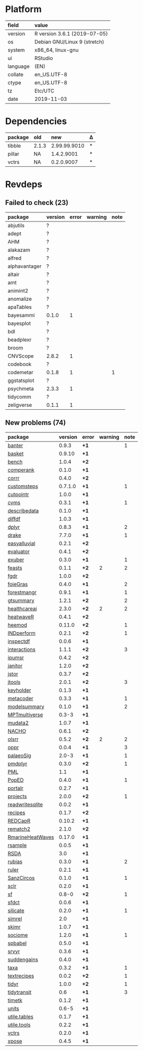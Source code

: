 # Platform

|field    |value                        |
|:--------|:----------------------------|
|version  |R version 3.6.1 (2019-07-05) |
|os       |Debian GNU/Linux 9 (stretch) |
|system   |x86_64, linux-gnu            |
|ui       |RStudio                      |
|language |(EN)                         |
|collate  |en_US.UTF-8                  |
|ctype    |en_US.UTF-8                  |
|tz       |Etc/UTC                      |
|date     |2019-11-03                   |

# Dependencies

|package |old   |new          |Δ  |
|:-------|:-----|:------------|:--|
|tibble  |2.1.3 |2.99.99.9010 |*  |
|pillar  |NA    |1.4.2.9001   |*  |
|vctrs   |NA    |0.2.0.9007   |*  |

# Revdeps

## Failed to check (23)

|package       |version |error |warning |note |
|:-------------|:-------|:-----|:-------|:----|
|abjutils      |?       |      |        |     |
|adept         |?       |      |        |     |
|AHM           |?       |      |        |     |
|alakazam      |?       |      |        |     |
|alfred        |?       |      |        |     |
|alphavantager |?       |      |        |     |
|altair        |?       |      |        |     |
|amt           |?       |      |        |     |
|animint2      |?       |      |        |     |
|anomalize     |?       |      |        |     |
|apaTables     |?       |      |        |     |
|bayesammi     |0.1.0   |1     |        |     |
|bayesplot     |?       |      |        |     |
|bdl           |?       |      |        |     |
|beadplexr     |?       |      |        |     |
|broom         |?       |      |        |     |
|CNVScope      |2.8.2   |1     |        |     |
|codebook      |?       |      |        |     |
|codemetar     |0.1.8   |1     |        |1    |
|ggstatsplot   |?       |      |        |     |
|psychmeta     |2.3.3   |1     |        |     |
|tidycomm      |?       |      |        |     |
|zeligverse    |0.1.1   |1     |        |     |

## New problems (74)

|package                                          |version |error  |warning |note |
|:------------------------------------------------|:-------|:------|:-------|:----|
|[banter](problems.md#banter)                     |0.9.3   |__+1__ |        |1    |
|[basket](problems.md#basket)                     |0.9.10  |__+1__ |        |     |
|[bench](problems.md#bench)                       |1.0.4   |__+2__ |        |     |
|[comperank](problems.md#comperank)               |0.1.0   |__+1__ |        |     |
|[corrr](problems.md#corrr)                       |0.4.0   |__+2__ |        |     |
|[customsteps](problems.md#customsteps)           |0.7.1.0 |__+1__ |        |1    |
|[cutpointr](problems.md#cutpointr)               |1.0.0   |__+1__ |        |     |
|[cvms](problems.md#cvms)                         |0.3.1   |__+1__ |        |1    |
|[describedata](problems.md#describedata)         |0.1.0   |__+1__ |        |     |
|[diffdf](problems.md#diffdf)                     |1.0.3   |__+1__ |        |     |
|[dplyr](problems.md#dplyr)                       |0.8.3   |__+1__ |        |2    |
|[drake](problems.md#drake)                       |7.7.0   |__+1__ |        |1    |
|[easyalluvial](problems.md#easyalluvial)         |0.2.1   |__+2__ |        |     |
|[evaluator](problems.md#evaluator)               |0.4.1   |__+2__ |        |     |
|[exuber](problems.md#exuber)                     |0.3.0   |__+1__ |        |1    |
|[feasts](problems.md#feasts)                     |0.1.1   |__+2__ |2       |2    |
|[fgdr](problems.md#fgdr)                         |1.0.0   |__+2__ |        |     |
|[foieGras](problems.md#foiegras)                 |0.4.0   |__+1__ |        |2    |
|[forestmangr](problems.md#forestmangr)           |0.9.1   |__+1__ |        |1    |
|[gtsummary](problems.md#gtsummary)               |1.2.1   |__+2__ |        |2    |
|[healthcareai](problems.md#healthcareai)         |2.3.0   |__+2__ |2       |2    |
|[heatwaveR](problems.md#heatwaver)               |0.4.1   |__+2__ |        |     |
|[heemod](problems.md#heemod)                     |0.11.0  |__+2__ |        |1    |
|[INDperform](problems.md#indperform)             |0.2.1   |__+2__ |        |1    |
|[inspectdf](problems.md#inspectdf)               |0.0.6   |__+1__ |        |     |
|[interactions](problems.md#interactions)         |1.1.1   |__+2__ |        |3    |
|[ipumsr](problems.md#ipumsr)                     |0.4.2   |__+2__ |        |     |
|[janitor](problems.md#janitor)                   |1.2.0   |__+2__ |        |     |
|[jstor](problems.md#jstor)                       |0.3.7   |__+2__ |        |     |
|[jtools](problems.md#jtools)                     |2.0.1   |__+2__ |        |3    |
|[keyholder](problems.md#keyholder)               |0.1.3   |__+1__ |        |     |
|[metacoder](problems.md#metacoder)               |0.3.3   |__+1__ |        |1    |
|[modelsummary](problems.md#modelsummary)         |0.1.0   |__+1__ |        |2    |
|[MPTmultiverse](problems.md#mptmultiverse)       |0.3-3   |__+1__ |        |     |
|[mudata2](problems.md#mudata2)                   |1.0.7   |__+1__ |        |     |
|[NACHO](problems.md#nacho)                       |0.6.1   |__+2__ |        |     |
|[olsrr](problems.md#olsrr)                       |0.5.2   |__+2__ |2       |2    |
|[oppr](problems.md#oppr)                         |0.0.4   |__+1__ |        |3    |
|[palaeoSig](problems.md#palaeosig)               |2.0-3   |__+1__ |        |1    |
|[pmdplyr](problems.md#pmdplyr)                   |0.3.0   |__+2__ |        |1    |
|[PML](problems.md#pml)                           |1.1     |__+1__ |        |     |
|[PopED](problems.md#poped)                       |0.4.0   |__+1__ |        |1    |
|[portalr](problems.md#portalr)                   |0.2.7   |__+1__ |        |     |
|[projects](problems.md#projects)                 |2.0.0   |__+2__ |        |1    |
|[readwritesqlite](problems.md#readwritesqlite)   |0.0.2   |__+1__ |        |     |
|[recipes](problems.md#recipes)                   |0.1.7   |__+2__ |        |     |
|[REDCapR](problems.md#redcapr)                   |0.10.2  |__+1__ |        |     |
|[rematch2](problems.md#rematch2)                 |2.1.0   |__+2__ |        |     |
|[RmarineHeatWaves](problems.md#rmarineheatwaves) |0.17.0  |__+1__ |        |     |
|[rsample](problems.md#rsample)                   |0.0.5   |__+1__ |        |     |
|[RSDA](problems.md#rsda)                         |3.0     |__+1__ |        |     |
|[rubias](problems.md#rubias)                     |0.3.0   |__+1__ |        |2    |
|[ruler](problems.md#ruler)                       |0.2.1   |__+1__ |        |     |
|[SanzCircos](problems.md#sanzcircos)             |0.1.0   |__+1__ |        |1    |
|[sclr](problems.md#sclr)                         |0.2.0   |__+1__ |        |     |
|[sf](problems.md#sf)                             |0.8-0   |__+2__ |        |1    |
|[sfdct](problems.md#sfdct)                       |0.0.6   |__+1__ |        |     |
|[silicate](problems.md#silicate)                 |0.2.0   |__+1__ |        |1    |
|[simrel](problems.md#simrel)                     |2.0     |__+1__ |        |     |
|[skimr](problems.md#skimr)                       |1.0.7   |__+1__ |        |     |
|[sociome](problems.md#sociome)                   |1.2.0   |__+1__ |        |1    |
|[spbabel](problems.md#spbabel)                   |0.5.0   |__+1__ |        |     |
|[srvyr](problems.md#srvyr)                       |0.3.6   |__+1__ |        |     |
|[suddengains](problems.md#suddengains)           |0.4.0   |__+1__ |        |     |
|[taxa](problems.md#taxa)                         |0.3.2   |__+1__ |        |1    |
|[textrecipes](problems.md#textrecipes)           |0.0.2   |__+2__ |        |1    |
|[tidyr](problems.md#tidyr)                       |1.0.0   |__+2__ |        |1    |
|[tidytransit](problems.md#tidytransit)           |0.6     |__+1__ |        |3    |
|[timetk](problems.md#timetk)                     |0.1.2   |__+1__ |        |     |
|[units](problems.md#units)                       |0.6-5   |__+1__ |        |     |
|[utile.tables](problems.md#utiletables)          |0.1.7   |__+1__ |        |     |
|[utile.tools](problems.md#utiletools)            |0.2.2   |__+1__ |        |     |
|[vctrs](problems.md#vctrs)                       |0.2.0   |__+1__ |        |     |
|[xpose](problems.md#xpose)                       |0.4.5   |__+1__ |        |     |

